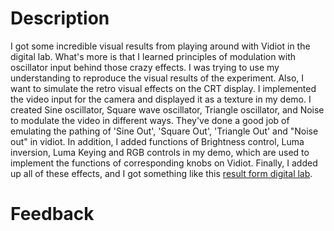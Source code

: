 # Description
I got some incredible visual results from playing around with Vidiot in the digital lab. What's more is that I learned principles of modulation with oscillator input behind those crazy effects.  I was trying to use my understanding to reproduce the visual results of the experiment. Also, I want to simulate the retro visual effects on the CRT display. I implemented the video input for the camera and displayed it as a texture in my demo.  I created Sine oscillator, Square wave oscillator, Triangle oscillator, and Noise to modulate the video in different ways. They've done a good job of emulating the pathing of 'Sine Out', 'Square Out', 'Triangle Out' and "Noise out" in vidiot. In addition, I added functions of Brightness control, Luma inversion, Luma Keying and RGB controls in my demo, which are used to implement the functions of corresponding knobs on Vidiot.  Finally, I added up all of these effects, and I got something like this [result form digital lab](./pictures/12.jpg).
# Feedback

